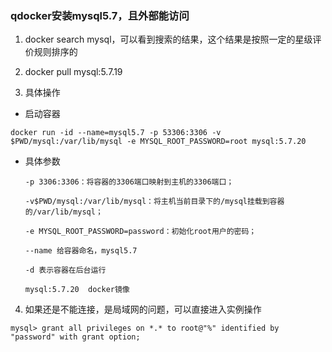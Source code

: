 ### qdocker安装mysql5.7，且外部能访问

1. docker search mysql，可以看到搜索的结果，这个结果是按照一定的星级评价规则排序的

2. docker pull mysql:5.7.19

3. 具体操作

+ 启动容器

```shell
docker run -id --name=mysql5.7 -p 53306:3306 -v $PWD/mysql:/var/lib/mysql -e MYSQL_ROOT_PASSWORD=root mysql:5.7.20
```

+ 具体参数

  ```
  -p 3306:3306：将容器的3306端口映射到主机的3306端口；
  
  -v$PWD/mysql:/var/lib/mysql：将主机当前目录下的/mysql挂载到容器的/var/lib/mysql；
  
  -e MYSQL_ROOT_PASSWORD=password：初始化root用户的密码；
  
  --name 给容器命名，mysql5.7
  
  -d 表示容器在后台运行
  
  mysql:5.7.20  docker镜像
  ```

  

4. 如果还是不能连接，是局域网的问题，可以直接进入实例操作

```mysql
mysql> grant all privileges on *.* to root@"%" identified by "password" with grant option;
```

